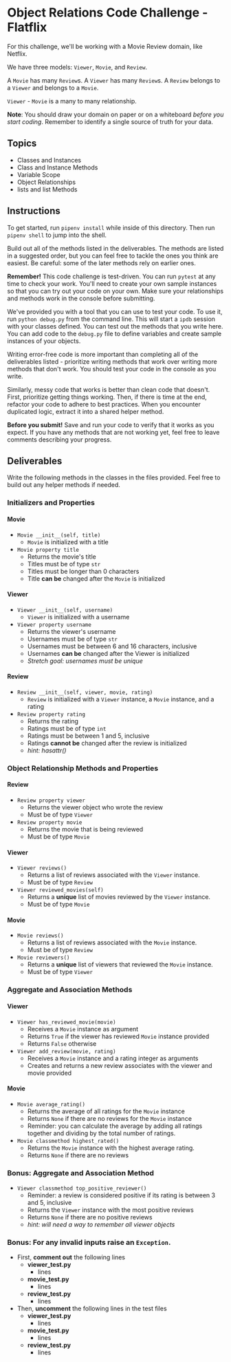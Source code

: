 # Object Relations Code Challenge - Flatflix

For this challenge, we'll be working with a Movie Review domain, like Netflix.

We have three models: `Viewer`, `Movie`, and `Review`.

A `Movie` has many `Review`s. A `Viewer` has many `Review`s. A `Review` belongs
to a `Viewer` and belongs to a `Movie`.

`Viewer` - `Movie` is a many to many relationship.

**Note**: You should draw your domain on paper or on a whiteboard _before you
start coding_. Remember to identify a single source of truth for your data.

## Topics

- Classes and Instances
- Class and Instance Methods
- Variable Scope
- Object Relationships
- lists and list Methods

## Instructions

To get started, run `pipenv install` while inside of this directory. Then run `pipenv shell` to jump into the shell.

Build out all of the methods listed in the deliverables. The methods are listed
in a suggested order, but you can feel free to tackle the ones you think are
easiest. Be careful: some of the later methods rely on earlier ones.

**Remember!** This code challenge is test-driven. You can run `pytest` at any
time to check your work.
You'll need to create your own sample instances so that you can try out your
code on your own. Make sure your relationships and methods work in the console
before submitting.

We've provided you with a tool that you can use to test your code. To use it,
run `python debug.py` from the command line. This will start a `ipdb` session
with your classes defined. You can test out the methods that you write here. You
can add code to the `debug.py` file to define variables and create sample
instances of your objects.

Writing error-free code is more important than completing all of the
deliverables listed - prioritize writing methods that work over writing more
methods that don't work. You should test your code in the console as you write.

Similarly, messy code that works is better than clean code that doesn't. First,
prioritize getting things working. Then, if there is time at the end, refactor
your code to adhere to best practices. When you encounter duplicated logic,
extract it into a shared helper method.

**Before you submit!** Save and run your code to verify that it works as you
expect. If you have any methods that are not working yet, feel free to leave
comments describing your progress.

## Deliverables

Write the following methods in the classes in the files provided. Feel free to
build out any helper methods if needed.

### Initializers and Properties

#### Movie

- `Movie __init__(self, title)`
  - `Movie` is initialized with a title
- `Movie property title`
  - Returns the movie's title
  - Titles must be of type `str`
  - Titles must be longer than 0 characters
  - Title **can be** changed after the `Movie` is initialized

#### Viewer

- `Viewer __init__(self, username)`
  - `Viewer` is initialized with a username
- `Viewer property username`
  - Returns the viewer's username
  - Usernames must be of type `str`
  - Usernames must be between 6 and 16 characters,
    inclusive
  - Usernames **can be** changed after the Viewer is initialized
  - _Stretch goal: usernames must be unique_

#### Review

- `Review __init__(self, viewer, movie, rating)`
  - `Review` is initialized with a `Viewer` instance, a `Movie` instance, and a rating
- `Review property rating`
  - Returns the rating
  - Ratings must be of type `int`
  - Ratings must be between 1 and 5, inclusive
  - Ratings **cannot be** changed after the review is initialized
  - _hint: hasattr()_

### Object Relationship Methods and Properties

#### Review

- `Review property viewer`
  - Returns the viewer object who wrote the review
  - Must be of type `Viewer`
- `Review property movie`
  - Returns the movie that is being reviewed
  - Must be of type `Movie`

#### Viewer

- `Viewer reviews()`
  - Returns a list of reviews associated with the `Viewer` instance.
  - Must be of type `Review`
- `Viewer reviewed_movies(self)`
  - Returns a **unique** list of movies reviewed by the `Viewer` instance.
  - Must be of type `Movie`

#### Movie

- `Movie reviews()`
  - Returns a list of reviews associated with the `Movie` instance.
  - Must be of type `Review`
- `Movie reviewers()`
  - Returns a **unique** list of viewers that reviewed the `Movie` instance.
  - Must be of type `Viewer`

### Aggregate and Association Methods

#### Viewer

- `Viewer has_reviewed_movie(movie)`
  - Receives a `Movie` instance as argument
  - Returns `True` if the viewer has reviewed `Movie` instance provided
  - Returns `False` otherwise
- `Viewer add_review(movie, rating)`
  - Receives a `Movie` instance and a rating integer as arguments
  - Creates and returns a new review associates with the viewer and movie provided

#### Movie

- `Movie average_rating()`
  - Returns the average of all ratings for the `Movie` instance
  - Returns `None` if there are no reviews for the `Movie` instance
  - Reminder: you can calculate the average by adding all ratings together and dividing by the total number of ratings.
- `Movie classmethod highest_rated()`
  - Returns the `Movie` instance with the highest average rating.
  - Returns `None` if there are no reviews

### Bonus: Aggregate and Association Method

- `Viewer classmethod top_positive_reviewer()`
  - Reminder: a review is considered positive if its rating is between 3 and 5, inclusive
  - Returns the `Viewer` instance with the most positive reviews
  - Returns `None` if there are no positive reviews
  - _hint: will need a way to remember all viewer objects_
  <!-- - Uncomment lines 204-216 in the magazine_test file -->

### Bonus: For any invalid inputs raise an `Exception`.
- First, **comment out** the following lines
  - **viewer_test.py**
    - lines 
  - **movie_test.py**
    - lines 
  - **review_test.py**
    - lines 
- Then, **uncomment** the following lines in the test files
  - **viewer_test.py**
    - lines 
  - **movie_test.py**
    - lines 
  - **review_test.py**
    - lines 